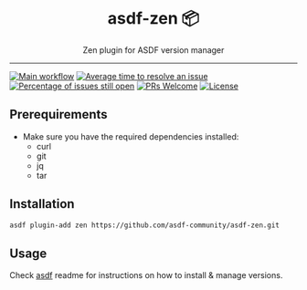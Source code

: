 <div align="center">
<h1>asdf-zen 📦</h1>
Zen plugin for ASDF version manager
</div>
<hr />

[![Main workflow](https://github.com/asdf-community/asdf-zen/workflows/Main%20workflow/badge.svg)](https://github.com/asdf-community/asdf-zen/actions)
[![Average time to resolve an issue](https://isitmaintained.com/badge/resolution/asdf-community/asdf-zen.svg)](https://isitmaintained.com/project/asdf-community/asdf-zen 'Average time to resolve an issue')
[![Percentage of issues still open](https://isitmaintained.com/badge/open/asdf-community/asdf-zen.svg)](https://isitmaintained.com/project/asdf-community/asdf-zen 'Percentage of issues still open')
[![PRs Welcome](https://img.shields.io/badge/PRs-welcome-brightgreen.svg)](http://makeapullrequest.com)
[![License](https://img.shields.io/github/license/asdf-community/asdf-zen?color=brightgreen)](https://github.com/asdf-community/asdf-zen/blob/master/LICENSE)

## Prerequirements

- Make sure you have the required dependencies installed:
  - curl
  - git
  - jq
  - tar

## Installation

```bash
asdf plugin-add zen https://github.com/asdf-community/asdf-zen.git
```

## Usage

Check [asdf](https://github.com/asdf-vm/asdf) readme for instructions on how to
install & manage versions.
